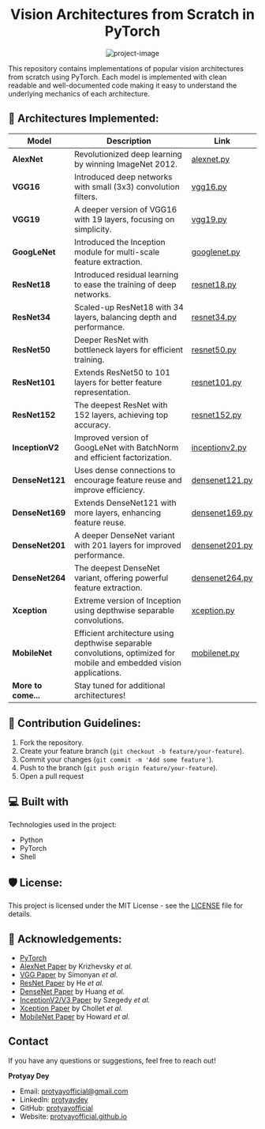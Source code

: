 <h1 align="center" id="title">Vision Architectures from Scratch in PyTorch</h1>

<p align="center"><img src="https://socialify.git.ci/protyayofficial/Vision-Architectures/image?description=1&amp;font=Jost&amp;language=1&amp;name=1&amp;pattern=Circuit%20Board&amp;theme=Light" alt="project-image"></p>

<p id="description">This repository contains implementations of popular vision architectures from scratch using PyTorch. Each model is implemented with clean readable and well-documented code making it easy to understand the underlying mechanics of each architecture.</p>

<h2>🚀 Architectures Implemented:</h2>
<table>
  <thead>
    <tr>
      <th>Model</th>
      <th>Description</th>
      <th>Link</th>
    </tr>
  </thead>
  <tbody>
    <tr>
      <td><strong>AlexNet</strong></td>
      <td>Revolutionized deep learning by winning ImageNet 2012.</td>
      <td><a href="models/alexnet.py">alexnet.py</a></td>
    </tr>
    <tr>
      <td><strong>VGG16</strong></td>
      <td>Introduced deep networks with small (3x3) convolution filters.</td>
      <td><a href="models/vgg16.py">vgg16.py</a></td>
    </tr>
    <tr>
      <td><strong>VGG19</strong></td>
      <td>A deeper version of VGG16 with 19 layers, focusing on simplicity.</td>
      <td><a href="models/vgg19.py">vgg19.py</a></td>
    </tr>
    <tr>
      <td><strong>GoogLeNet</strong></td>
      <td>Introduced the Inception module for multi-scale feature extraction.</td>
      <td><a href="models/googlenet.py">googlenet.py</a></td>
    </tr>
    <tr>
      <td><strong>ResNet18</strong></td>
      <td>Introduced residual learning to ease the training of deep networks.</td>
      <td><a href="models/resnet18.py">resnet18.py</a></td>
    </tr>
    <tr>
      <td><strong>ResNet34</strong></td>
      <td>Scaled-up ResNet18 with 34 layers, balancing depth and performance.</td>
      <td><a href="models/resnet34.py">resnet34.py</a></td>
    </tr>
    <tr>
      <td><strong>ResNet50</strong></td>
      <td>Deeper ResNet with bottleneck layers for efficient training.</td>
      <td><a href="models/resnet50.py">resnet50.py</a></td>
    </tr>
    <tr>
      <td><strong>ResNet101</strong></td>
      <td>Extends ResNet50 to 101 layers for better feature representation.</td>
      <td><a href="models/resnet101.py">resnet101.py</a></td>
    </tr>
    <tr>
      <td><strong>ResNet152</strong></td>
      <td>The deepest ResNet with 152 layers, achieving top accuracy.</td>
      <td><a href="models/resnet152.py">resnet152.py</a></td>
    </tr>
    <tr>
      <td><strong>InceptionV2</strong></td>
      <td>Improved version of GoogLeNet with BatchNorm and efficient factorization.</td>
      <td><a href="models/inceptionv2.py">inceptionv2.py</a></td>
    </tr>
    <tr>
      <td><strong>DenseNet121</strong></td>
      <td>Uses dense connections to encourage feature reuse and improve efficiency.</td>
      <td><a href="models/densenet121.py">densenet121.py</a></td>
    </tr>
    <tr>
      <td><strong>DenseNet169</strong></td>
      <td>Extends DenseNet121 with more layers, enhancing feature reuse.</td>
      <td><a href="models/densenet169.py">densenet169.py</a></td>
    </tr>
    <tr>
      <td><strong>DenseNet201</strong></td>
      <td>A deeper DenseNet variant with 201 layers for improved performance.</td>
      <td><a href="models/densenet201.py">densenet201.py</a></td>
    </tr>
    <tr>
      <td><strong>DenseNet264</strong></td>
      <td>The deepest DenseNet variant, offering powerful feature extraction.</td>
      <td><a href="models/densenet264.py">densenet264.py</a></td>
    </tr>
    <tr>
      <td><strong>Xception</strong></td>
      <td>Extreme version of Inception using depthwise separable convolutions.</td>
      <td><a href="models/xception.py">xception.py</a></td>
    </tr>
    <tr>
      <td><strong>MobileNet</strong></td>
      <td>Efficient architecture using depthwise separable convolutions, optimized for mobile and embedded vision applications.</td>
      <td><a href="models/mobilenet.py">mobilenet.py</a></td>
    </tr>
    <tr>
      <td><strong>More to come...</strong></td>
      <td>Stay tuned for additional architectures!</td>
      <td></td>
    </tr>
  </tbody>
</table>



<h2>🍰 Contribution Guidelines:</h2>

<ol>
  <li>Fork the repository. </li>
  <li>Create your feature branch (<code>git checkout -b feature/your-feature</code>). </li>
  <li>Commit your changes (<code>git commit -m 'Add some feature'</code>). </li>
  <li>Push to the branch (<code>git push origin feature/your-feature</code>).</li>
  <li>Open a pull request</li>
</ol>
 
  
<h2>💻 Built with</h2>

Technologies used in the project:

*   Python
*   PyTorch
*   Shell

<h2>🛡️ License:</h2>
This project is licensed under the MIT License - see the <a href="https://github.com/protyayofficial/Vision-Architectures/blob/main/LICENSE">LICENSE</a> file for details.

<h2>🫡 Acknowledgements:</h2>
<ul>
    <li><a href="https://pytorch.org/">PyTorch</a></li>
    <li><a href="https://proceedings.neurips.cc/paper_files/paper/2012/file/c399862d3b9d6b76c8436e924a68c45b-Paper.pdf">AlexNet Paper</a> by Krizhevsky <em>et al.</em></li>
    <li><a href="https://arxiv.org/pdf/1409.1556">VGG Paper</a> by Simonyan <em>et al.</em></li>
    <li><a href="https://arxiv.org/pdf/1512.03385">ResNet Paper</a> by He <em>et al.</em></li>
    <li><a href="https://arxiv.org/pdf/1608.06993">DenseNet Paper</a> by Huang <em>et al.</em></li>
    <li><a href="https://arxiv.org/pdf/1512.00567">InceptionV2/V3 Paper</a> by Szegedy <em>et al.</em></li>
    <li><a href="https://arxiv.org/pdf/1610.02357">Xception Paper</a> by Chollet <em>et al.</em></li>
    <li><a href="https://arxiv.org/pdf/1704.04861">MobileNet Paper</a> by Howard <em>et al.</em></li>
</ul>

<h2>Contact</h2>
<p>If you have any questions or suggestions, feel free to reach out!</p>

<p><strong>Protyay Dey</strong></p>
<ul>
    <li>Email: <a href="mailto:protyayofficial@gmail.com">protyayofficial@gmail.com</a></li>
    <li>LinkedIn: <a href="https://www.linkedin.com/in/protyaydey">protyaydey</a></li>
    <li>GitHub: <a href="https://www.github.com/protyayofficial">protyayofficial</a></li>
    <li>Website: <a href="https://protyayofficial.github.io">protyayofficial.github.io</a></li>
</ul>

